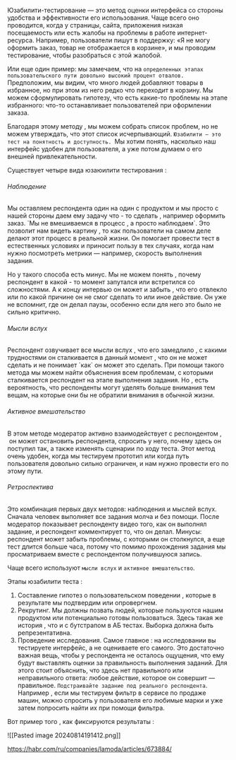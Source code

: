 Юзабилити-тестирование — это метод оценки интерфейса со стороны удобства и эффективности его использования. Чаще всего оно проводится, когда у страницы, сайта, приложения низкая посещаемость или есть жалобы на проблемы в работе интернет-ресурса. Например, пользователи пишут в поддержку: «Я не могу оформить заказ, товар не отображается в корзине», и мы проводим тестирование, чтобы разобраться с этой жалобой.

Или еще один пример: мы замечаем, что на `определенных этапах пользовательского пути довольно высокий процент отвалов.` Предположим, мы видим, что много людей добавляют товары в избранное, но при этом из него редко что переходит в корзину. Мы можем сформулировать гипотезу, что есть какие-то проблемы на этапе избранного: что-то останавливает пользователей при оформлении заказа.

Благодаря этому методу , мы можем собрать список проблем, но не можем утверждать, что этот список исчерпывающий. `Юзабилити — это тест на понятность и доступность. `Мы хотим понять, насколько наш интерфейс удобен для пользователя, а уже потом думаем о его внешней привлекательности.

Существует четыре вида юзаюилити тестирования : 

<h6>Наблюдение</h6> 
Мы оставляем респондента один на один с продуктом и мы просто с нашей стороны даем ему задачу что - то сделать , например оформить заказ. `Мы не вмешиваемся в процесс , а просто наблюдаем`. Это позволит нам видеть картину , то как пользователи на самом деле делают этот процесс в реальной жизни. Он помогает провести тест в естественных условиях и приносит пользу в тех случаях, когда нам нужно посмотреть метрики — например, скорость выполнения задания.

Но у такого способа есть минус. Мы не можем понять , почему респондент в какой - то момент запутался или встретился со сложностями. А к концу интервью он может и забыть , что его отвлекло или по какой причине он не смог сделать то или иное действие. Он уже не вспомнит, где он делал паузы, особенно если для него это было не сильно критично.

<h6>Мысли вслух</h6>
Респондент озвучивает все мысли вслух , что его замедлило , с какими трудностями он сталкивается в данный момент , что он не может сделать и не понимает `как` он может это сделать. При помощи такого метода мы можем найти объяснения всем проблемам, с которыми сталкивается респондент на этапе выполнения задания.
 Но , есть вероятность, что респонденты могут уделять больше внимания тем вещам, на которые они бы не обратили внимания в обычной жизни.


<h6>Активное вмешательство</h6>
В этом методе модератор активно взаимодействует с респондентом ,  он может остановить респондента, спросить у него, почему здесь он поступил так, а также изменять сценарии по ходу теста. Этот метод очень удобен, когда мы тестируем прототип или когда путь пользователя довольно сильно ограничен, и нам нужно провести его по этому пути.


<h6>Ретроспектива</h6>
Это комбинация первых двух методов: наблюдения и мыслей вслух. Сначала человек выполняет все задания молча и без помощи. После модератор показывает респонденту видео того, как он выполнял задание, и респондент комментирует то, что он делал.
Минусы: респондент может забыть проблемы, с которыми он столкнулся, а еще тест длится больше часа, потому что помимо прохождения задания мы просматриваем вместе с респондентом получившуюся запись.

Чаще всего используют `мысли вслух` и `активное вмешательство`.

Этапы юзабилити теста : 
1) Составление гипотез о пользовательском поведении , которые в результате мы подтвердим или опровергнем. 
2) Рекрутинг. Мы должны позвать людей, которые пользуются нашим продуктом или потенциально готовы пользоваться. Здесь такая же история , что и с бутстрапом в АБ тестах. Выборка должна быть репрезентативна. 
3) Проведение исследования. Самое главное : на исследовании вы тестируете интерфейс, а не оцениваете его самого. Это достаточно важная вещь, чтобы у респондента не осталось ощущения, что ему будут выставлять оценки за правильность выполнения заданий. Для этого стоит объяснить, что здесь нет правильного или неправильного ответа: любое действие, которое он совершит — правильное. `Подстраивайте задание под реального респондента`. Например , если мы тестируем фильтр в сервисе по продаже машин, можно спросить у пользователя его любимые марки и уже затем попросить найти их при помощи фильтра. 

Вот пример того , как фиксируются результаты : 

![[Pasted image 20240814191412.png]]




https://habr.com/ru/companies/lamoda/articles/673884/